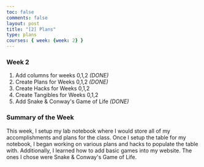 ```yaml
---
toc: false
comments: false
layout: post
title: "[2] Plans"
type: plans
courses: { week: {week: 2} }
---
```


### Week 2
> 
1. Add columns for weeks 0,1,2 *(DONE)*
2. Create Plans for Weeks 0,1,2 *(DONE)*
3. Create Hacks for Weeks 0,1,2
4. Create Tangibles for Weeks 0,1,2
5. Add Snake & Conway's Game of Life *(DONE)*

### Summary of the Week
This week, I setup my lab notebook where I would store all of my accomplishments and plans for the class. Once I setup the table for my notebook, I began working on various plans and hacks to populate the table with. Additionally, I learned how to add basic games into my website. The ones I chose were Snake & Conway's Game of Life.